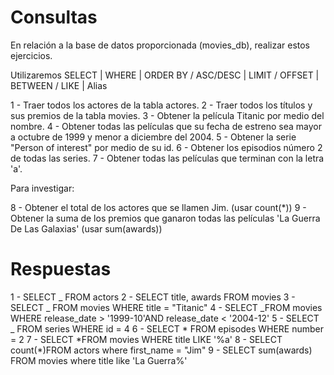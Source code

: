 # Consultas

En relación a la base de datos proporcionada (movies_db), realizar estos ejercicios.

Utilizaremos SELECT | WHERE | ORDER BY / ASC/DESC | LIMIT / OFFSET | BETWEEN / LIKE | Alias

1 - Traer todos los actores de la tabla actores.
2 - Traer todos los títulos y sus premios de la tabla movies.
3 - Obtener la película Titanic por medio del nombre.
4 - Obtener todas las películas que su fecha de estreno sea mayor a octubre de 1999 y menor a diciembre del 2004.
5 - Obtener la serie "Person of interest" por medio de su id.
6 - Obtener los episodios número 2 de todas las series.
7 - Obtener todas las películas que terminan con la letra 'a'.

Para investigar:

8 - Obtener el total de los actores que se llamen Jim. (usar count(\*))
9 - Obtener la suma de los premios que ganaron todas las películas 'La Guerra De Las Galaxias' (usar sum(awards))

# Respuestas

1 - SELECT _ FROM actors
2 - SELECT title, awards FROM movies
3 - SELECT _ FROM movies WHERE title = "Titanic"
4 - SELECT _FROM movies WHERE release_date > '1999-10'AND release_date < '2004-12'
5 - SELECT _ FROM series WHERE id = 4
6 - SELECT * FROM episodes WHERE number = 2
7 - SELECT *FROM movies WHERE title LIKE '%a'
8 - SELECT count(\*)FROM actors where first_name = "Jim"
9 - SELECT sum(awards) FROM movies where title like 'La Guerra%'
